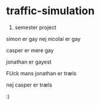 # traffic-simulation

1. semester project

simon er gay
nej nicolai er gay

casper er mere gay

jonathan er gayest

FUck mans
jonathan er træls

nej casper er træls

:)
